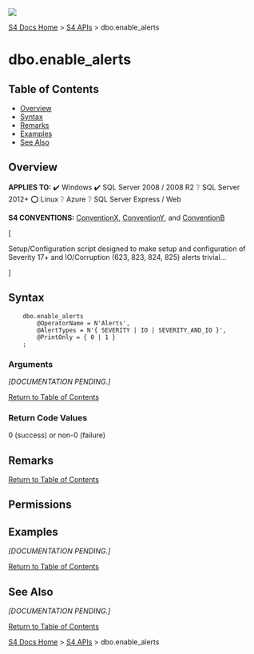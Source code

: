 ﻿![](https://assets.overachiever.net/s4/images/s4_main_logo.png)

[S4 Docs Home](/readme.md) > [S4 APIs](/documentation/apis.md) > dbo.enable_alerts
# dbo.enable_alerts

## Table of Contents
- [Overview](#overview)
- [Syntax](#syntax)
- [Remarks](#remarks) 
- [Examples](#examples)
- [See Also](#see-also)

## Overview
**APPLIES TO:** :heavy_check_mark: Windows :heavy_check_mark: SQL Server 2008 / 2008 R2 :grey_question: SQL Server 2012+ :o: Linux :grey_question: Azure :grey_question: SQL Server Express / Web

**S4 CONVENTIONS:** [ConventionX](/x/link-here), [ConventionY](etc), and [ConventionB](etc)

[

Setup/Configuration script designed to make setup and configuration of Severity 17+ and IO/Corruption (623, 823, 824, 825) alerts trivial... 

]

## Syntax

```
    dbo.enable_alerts 
        @OperatorName = N'Alerts', 
        @AlertTypes = N'{ SEVERITY | IO | SEVERITY_AND_IO }', 
        @PrintOnly = { 0 | 1 }
    ;

```

### Arguments
*[DOCUMENTATION PENDING.]* 
 
 [Return to Table of Contents](#table-of-contents)
 
 ### Return Code Values 
  0 (success) or non-0 (failure)  
  
## Remarks

[Return to Table of Contents](#table-of-contents)

## Permissions 


## Examples

*[DOCUMENTATION PENDING.]* 

[Return to Table of Contents](#table-of-contents)

## See Also
*[DOCUMENTATION PENDING.]* 

[Return to Table of Contents](#table-of-contents)

[S4 Docs Home](/readme.md) > [S4 APIs](/documentation/apis.md) > dbo.enable_alerts